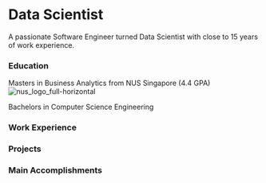 # Data Scientist
A passionate Software Engineer turned Data Scientist with close to 15 years of work experience.

### Education
Masters in Business Analytics from NUS Singapore (4.4 GPA) ![nus_logo_full-horizontal](https://github.com/netgvarun2012/portfolio/assets/93938450/45493d1d-a0cd-42f4-bac2-647adaadc8e3)

Bachelors in Computer Science Engineering

### Work Experience

### Projects

### Main Accomplishments
